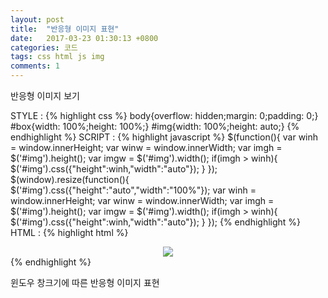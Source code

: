 ```yaml
---
layout: post
title:  "반응형 이미지 표현"
date:   2017-03-23 01:30:13 +0800
categories: 코드
tags: css html js img
comments: 1
---
```

반응형 이미지 보기

STYLE :
{% highlight css %}
body{overflow: hidden;margin: 0;padding: 0;}
#box{width: 100%;height: 100%;}
#img{width: 100%;height: auto;}
{% endhighlight %}
SCRIPT :
{% highlight javascript %}
$(function(){
    var winh = window.innerHeight;
    var winw = window.innerWidth;
    var imgh = $('#img').height();
    var imgw = $('#img').width();
    if(imgh > winh){
        $('#img').css({"height":winh,"width":"auto"});
    }
});
$(window).resize(function(){
    $('#img').css({"height":"auto","width":"100%"});
    var winh = window.innerHeight;
    var winw = window.innerWidth;
    var imgh = $('#img').height();
    var imgw = $('#img').width();
    if(imgh > winh){
        $('#img').css({"height":winh,"width":"auto"});
    }
});
{% endhighlight %}
HTML :
{% highlight html %}
<div id="box" style="text-align: center;">
    <img id="img" src="/img.jpg"/>
</div>
{% endhighlight %}

윈도우 창크기에 따른 반응형 이미지 표현